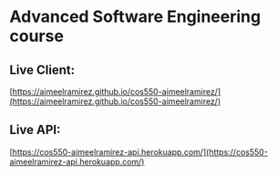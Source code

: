 # Advanced Software Engineering course

## Live Client:

 [https://aimeelramirez.github.io/cos550-aimeelramirez/](https://aimeelramirez.github.io/cos550-aimeelramirez/)

## Live API:

 [https://cos550-aimeelramirez-api.herokuapp.com/](https://cos550-aimeelramirez-api.herokuapp.com/)
